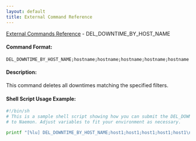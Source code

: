 ```yaml
---
layout: default
title: External Command Reference
---
```


<!--
************************************************
* AUTO GENERATED PAGE - USE ./update SCRIPT
************************************************
-->

<span class="glyphicon glyphicon-arrow-up"></span><a href="index.html"> External Commands Reference</a> - DEL_DOWNTIME_BY_HOST_NAME<br>

#### Command Format:

`DEL_DOWNTIME_BY_HOST_NAME;hostname;hostname;hostname;hostname;hostname`

#### Description:

This command deletes all downtimes matching the specified filters.

#### Shell Script Usage Example:

```sh
#!/bin/sh
# This is a sample shell script showing how you can submit the DEL_DOWNTIME_BY_HOST_NAME command
# to Naemon. Adjust variables to fit your environment as necessary.

printf "[%lu] DEL_DOWNTIME_BY_HOST_NAME;host1;host1;host1;host1;host1\n" `date +%s` > /var/lib/naemon/naemon.cmd
```
